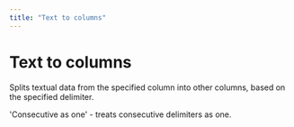 ```yaml
---
title: "Text to columns"
---
```

<!-- SUBTITLE: -->

# Text to columns

Splits textual data from the specified column into other columns, based on the specified delimiter.

'Consecutive as one' - treats consecutive delimiters as one.
